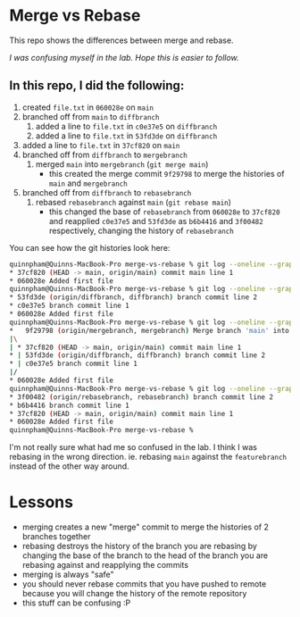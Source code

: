 # Merge vs Rebase

This repo shows the differences between merge and rebase.

*I was confusing myself in the lab. Hope this is easier to follow.*

## In this repo, I did the following:

1. created `file.txt` in `060028e` on `main`
1. branched off from `main` to `diffbranch`
   1. added a line to `file.txt` in `c0e37e5` on `diffbranch`
   1. added a line to `file.txt` in `53fd3de` on `diffbranch`
1. added a line to `file.txt` in `37cf820` on `main`
1. branched off from `diffbranch` to `mergebranch`
   1. merged `main` into `mergebranch` (`git merge main`)
      - this created the merge commit `9f29798` to merge the histories of `main` and `mergebranch`
1. branched off from `diffbranch` to `rebasebranch`
   1. rebased `rebasebranch` against `main` (`git rebase main`)
      - this changed the base of `rebasebranch` from `060028e` to `37cf820` and reapplied `c0e37e5` and `53fd3de` as `b6b4416` and `3f00482` respectively, changing the history of `rebasebranch`

You can see how the git histories look here:

```sh
quinnpham@Quinns-MacBook-Pro merge-vs-rebase % git log --oneline --graph main
* 37cf820 (HEAD -> main, origin/main) commit main line 1
* 060028e Added first file
quinnpham@Quinns-MacBook-Pro merge-vs-rebase % git log --oneline --graph diffbranch
* 53fd3de (origin/diffbranch, diffbranch) branch commit line 2
* c0e37e5 branch commit line 1
* 060028e Added first file
quinnpham@Quinns-MacBook-Pro merge-vs-rebase % git log --oneline --graph mergebranch
*   9f29798 (origin/mergebranch, mergebranch) Merge branch 'main' into mergebranch
|\
| * 37cf820 (HEAD -> main, origin/main) commit main line 1
* | 53fd3de (origin/diffbranch, diffbranch) branch commit line 2
* | c0e37e5 branch commit line 1
|/
* 060028e Added first file
quinnpham@Quinns-MacBook-Pro merge-vs-rebase % git log --oneline --graph rebasebranch
* 3f00482 (origin/rebasebranch, rebasebranch) branch commit line 2
* b6b4416 branch commit line 1
* 37cf820 (HEAD -> main, origin/main) commit main line 1
* 060028e Added first file
quinnpham@Quinns-MacBook-Pro merge-vs-rebase %
```

I'm not really sure what had me so confused in the lab. I think I was rebasing in the wrong direction. ie. rebasing `main` against the `featurebranch` instead of the other way around.

# Lessons

- merging creates a new "merge" commit to merge the histories of 2 branches together
- rebasing destroys the history of the branch you are rebasing by changing the base of the branch to the head of the branch you are rebasing against and reapplying the commits
- merging is always "safe"
- you should never rebase commits that you have pushed to remote because you will change the history of the remote repository
- this stuff can be confusing :P
